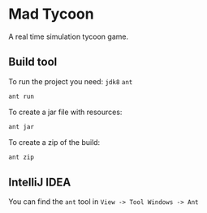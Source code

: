 # Mad Tycoon
A real time simulation tycoon game.

## Build tool

To run the project you need: `jdk8` `ant`

```bash
ant run
```

To create a jar file with resources:

```bash
ant jar
```

To create a zip of the build:
```bash
ant zip
```

## IntelliJ IDEA

You can find the `ant` tool in `View -> Tool Windows -> Ant`